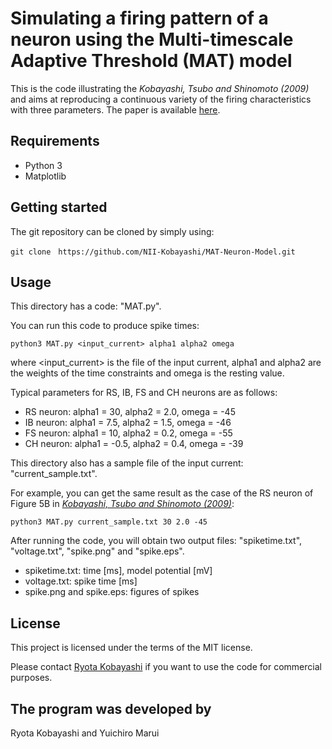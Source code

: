 # Simulating a firing pattern of a neuron using the Multi-timescale Adaptive Threshold (MAT) model

This is the code illustrating the *Kobayashi, Tsubo and Shinomoto (2009)* and aims at reproducing a continuous variety of the firing characteristics with three parameters. The paper is available [here](https://www.frontiersin.org/articles/10.3389/neuro.10.009.2009/full).

## Requirements
- Python 3
- Matplotlib

## Getting started
The git repository can be cloned by simply using:

    git clone　https://github.com/NII-Kobayashi/MAT-Neuron-Model.git

## Usage
This directory has a code: "MAT.py".

You can run this code to produce spike times:

    python3 MAT.py <input_current> alpha1 alpha2 omega

where <input_current> is the file of the input current, alpha1 and alpha2 are the weights of the time constraints and omega is the resting value.

Typical parameters for RS, IB, FS and CH neurons are as follows:
- RS neuron: alpha1 = 30, alpha2 = 2.0, omega = -45
- IB neuron: alpha1 = 7.5, alpha2 = 1.5, omega = -46
- FS neuron: alpha1 = 10, alpha2 = 0.2, omega = -55
- CH neuron: alpha1 = -0.5, alpha2 = 0.4, omega = -39

This directory also has a sample file of the input current: "current_sample.txt".

For example, you can get the same result  as the case of the RS neuron of Figure 5B in [*Kobayashi, Tsubo and Shinomoto (2009)*](https://www.frontiersin.org/articles/10.3389/neuro.10.009.2009/full):

    python3 MAT.py current_sample.txt 30 2.0 -45

After running the code, you will obtain two output files: "spiketime.txt", "voltage.txt", "spike.png" and "spike.eps".
- spiketime.txt: time [ms], model potential [mV]
- voltage.txt: spike time [ms]
- spike.png and spike.eps: figures of spikes

## License
This project is licensed under the terms of the MIT license.

Please contact [Ryota Kobayashi](http://research.nii.ac.jp/~r-koba/en/contact.html) if you want to use the code for commercial purposes.

## The program was developed by
Ryota Kobayashi and Yuichiro Marui
